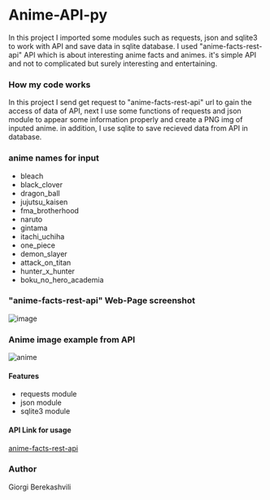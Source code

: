 # Anime-API-py
In this project I imported some modules such as requests, json and sqlite3 to work with API and save data in sqlite database. I used "anime-facts-rest-api" API
which is about interesting anime facts and animes. it's simple API and not to complicated but surely interesting and entertaining.

### How my code works
In this project I send get request to  "anime-facts-rest-api" url to gain the access of data of API, next I use some functions of requests and json module to appear
some information properly and create a PNG img of inputed anime. in addition, I use sqlite to save recieved data from API in database.

### anime names for input
* bleach
* black_clover
* dragon_ball
* jujutsu_kaisen
* fma_brotherhood
* naruto
* gintama
* itachi_uchiha
* one_piece
* demon_slayer
* attack_on_titan
* hunter_x_hunter
* boku_no_hero_academia


### "anime-facts-rest-api" Web-Page screenshot
![image](https://user-images.githubusercontent.com/93348926/168296111-896f1ced-92f8-42e0-bf23-3333f4fdcba7.png)



### Anime image example from API
![anime](https://user-images.githubusercontent.com/93348926/168296377-d492c3c4-2944-415f-b078-c07ebb6ec3c9.png)



#### Features
* requests module
* json module
* sqlite3 module

#### API Link for usage
[anime-facts-rest-api](https://chandan-02.github.io/anime-facts-rest-api/)

### Author
Giorgi Berekashvili
